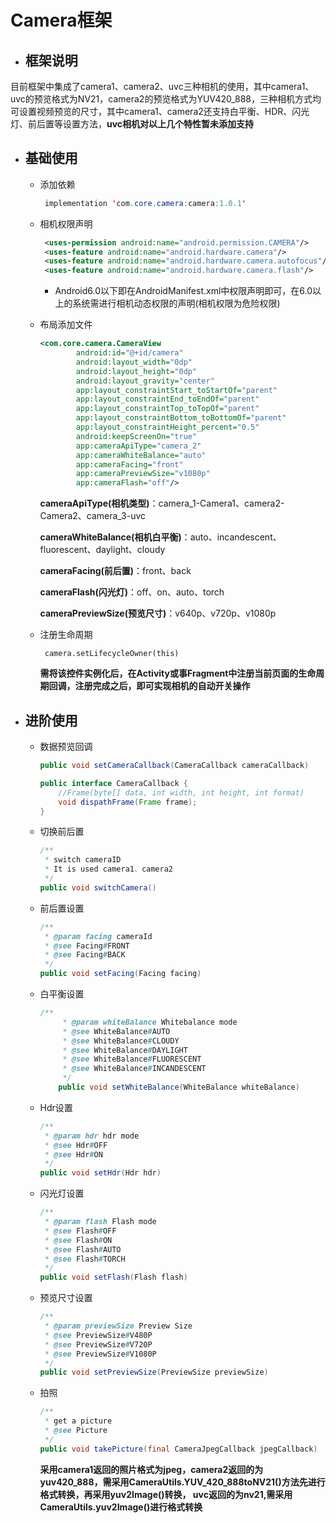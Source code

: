 # Camera框架

* ## 框架说明

​	  目前框架中集成了camera1、camera2、uvc三种相机的使用，其中camera1、uvc的预览格式为NV21，camera2的预览格式为YUV420_888，三种相机方式均可设置视频预览的尺寸，其中camera1、camera2还支持白平衡、HDR、闪光灯、前后置等设置方法，**uvc相机对以上几个特性暂未添加支持**

* ## 基础使用

  * 添加依赖
    ```java
     implementation 'com.core.camera:camera:1.0.1'
    ```

  * 相机权限声明

    ```xml
     <uses-permission android:name="android.permission.CAMERA"/>
     <uses-feature android:name="android.hardware.camera"/>
     <uses-feature android:name="android.hardware.camera.autofocus"/>
     <uses-feature android:name="android.hardware.camera.flash"/>

    ```

    - Android6.0以下即在AndroidManifest.xml中权限声明即可，在6.0以上的系统需进行相机动态权限的声明(相机权限为危险权限)

  * 布局添加文件

    ```xml
    <com.core.camera.CameraView
            android:id="@+id/camera"
            android:layout_width="0dp"
            android:layout_height="0dp"
            android:layout_gravity="center"
            app:layout_constraintStart_toStartOf="parent"
            app:layout_constraintEnd_toEndOf="parent"
            app:layout_constraintTop_toTopOf="parent"
            app:layout_constraintBottom_toBottomOf="parent"
            app:layout_constraintHeight_percent="0.5"
            android:keepScreenOn="true"
            app:cameraApiType="camera_2"
            app:cameraWhiteBalance="auto"
            app:cameraFacing="front"
            app:cameraPreviewSize="v1080p"
            app:cameraFlash="off"/>
    ```

    **cameraApiType(相机类型)**：camera_1-Camera1、camera2-Camera2、camera_3-uvc

    **cameraWhiteBalance(相机白平衡)**：auto、incandescent、fluorescent、daylight、cloudy

    **cameraFacing(前后置)**：front、back

    **cameraFlash(闪光灯)**：off、on、auto、torch

    **cameraPreviewSize(预览尺寸)**：v640p、v720p、v1080p


  * 注册生命周期

    ` camera.setLifecycleOwner(this)`

    **需将该控件实例化后，在Activity或事Fragment中注册当前页面的生命周期回调，注册完成之后，即可实现相机的自动开关操作**

* ## 进阶使用

  * 数据预览回调

    ```java
    public void setCameraCallback(CameraCallback cameraCallback)
    ```

    ```Java
    public interface CameraCallback {
      	//Frame(byte[] data, int width, int height, int format)
        void dispathFrame(Frame frame);
    }
    ```

  * 切换前后置

    ```Java
    /**
     * switch cameraID
     * It is used camera1、camera2
     */
    public void switchCamera()
    ```

  * 前后置设置

    ```java
    /**
     * @param facing cameraId
     * @see Facing#FRONT
     * @see Facing#BACK
     */
    public void setFacing(Facing facing)
    ```

  * 白平衡设置

    ```java
    /**
         * @param whiteBalance Whitebalance mode
         * @see WhiteBalance#AUTO
         * @see WhiteBalance#CLOUDY
         * @see WhiteBalance#DAYLIGHT
         * @see WhiteBalance#FLUORESCENT
         * @see WhiteBalance#INCANDESCENT
         */
        public void setWhiteBalance(WhiteBalance whiteBalance)
    ```

  * Hdr设置

    ```java
    /**
     * @param hdr hdr mode
     * @see Hdr#OFF
     * @see Hdr#ON
     */
    public void setHdr(Hdr hdr)
    ```

  * 闪光灯设置

    ```java
    /**
     * @param flash Flash mode
     * @see Flash#OFF
     * @see Flash#ON
     * @see Flash#AUTO
     * @see Flash#TORCH
     */
    public void setFlash(Flash flash)
    ```

  * 预览尺寸设置

    ```java
    /**
     * @param previewSize Preview Size
     * @see PreviewSize#V480P
     * @see PreviewSize#V720P
     * @see PreviewSize#V1080P
     */
    public void setPreviewSize(PreviewSize previewSize)
    ```

  * 拍照
    ```java
    /**
     * get a picture
     * @see Picture
     */
    public void takePicture(final CameraJpegCallback jpegCallback)
    ```
    **采用camera1返回的照片格式为jpeg，camera2返回的为yuv420_888，需采用CameraUtils.YUV_420_888toNV21()方法先进行格式转换，再采用yuv2Image()转换，
    uvc返回的为nv21,需采用CameraUtils.yuv2Image()进行格式转换**
